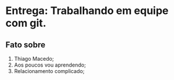 # Entrega: Trabalhando em equipe com git.

## Fato sobre <nome do dev>

1. Thiago Macedo;
2. Aos poucos vou aprendendo;
3. Relacionamento complicado;
